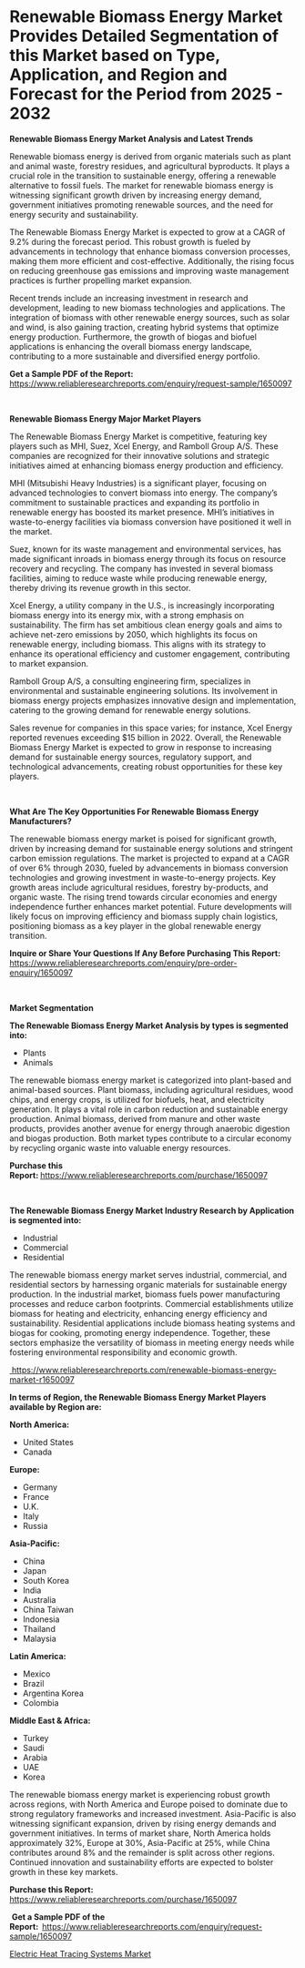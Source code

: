 <p><h1>Renewable Biomass Energy Market Provides Detailed Segmentation of this Market based on Type, Application, and Region and Forecast for the Period from 2025 - 2032</h1></p><p><strong>Renewable Biomass Energy Market Analysis and Latest Trends</strong></p>
<p><p>Renewable biomass energy is derived from organic materials such as plant and animal waste, forestry residues, and agricultural byproducts. It plays a crucial role in the transition to sustainable energy, offering a renewable alternative to fossil fuels. The market for renewable biomass energy is witnessing significant growth driven by increasing energy demand, government initiatives promoting renewable sources, and the need for energy security and sustainability.</p><p>The Renewable Biomass Energy Market is expected to grow at a CAGR of 9.2% during the forecast period. This robust growth is fueled by advancements in technology that enhance biomass conversion processes, making them more efficient and cost-effective. Additionally, the rising focus on reducing greenhouse gas emissions and improving waste management practices is further propelling market expansion. </p><p>Recent trends include an increasing investment in research and development, leading to new biomass technologies and applications. The integration of biomass with other renewable energy sources, such as solar and wind, is also gaining traction, creating hybrid systems that optimize energy production. Furthermore, the growth of biogas and biofuel applications is enhancing the overall biomass energy landscape, contributing to a more sustainable and diversified energy portfolio.</p></p>
<p><strong>Get a Sample PDF of the Report:&nbsp;</strong> <a href="https://www.reliableresearchreports.com/enquiry/request-sample/1650097?utm_campaign=3110&utm_medium=2&utm_source=Github&utm_content=ia&utm_term=07042025&utm_id=renewable-biomass-energy">https://www.reliableresearchreports.com/enquiry/request-sample/1650097</a></p>
<p>&nbsp;</p>
<p><strong>Renewable Biomass Energy Major Market Players</strong></p>
<p><p>The Renewable Biomass Energy Market is competitive, featuring key players such as MHI, Suez, Xcel Energy, and Ramboll Group A/S. These companies are recognized for their innovative solutions and strategic initiatives aimed at enhancing biomass energy production and efficiency.</p><p>MHI (Mitsubishi Heavy Industries) is a significant player, focusing on advanced technologies to convert biomass into energy. The company’s commitment to sustainable practices and expanding its portfolio in renewable energy has boosted its market presence. MHI’s initiatives in waste-to-energy facilities via biomass conversion have positioned it well in the market.</p><p>Suez, known for its waste management and environmental services, has made significant inroads in biomass energy through its focus on resource recovery and recycling. The company has invested in several biomass facilities, aiming to reduce waste while producing renewable energy, thereby driving its revenue growth in this sector.</p><p>Xcel Energy, a utility company in the U.S., is increasingly incorporating biomass energy into its energy mix, with a strong emphasis on sustainability. The firm has set ambitious clean energy goals and aims to achieve net-zero emissions by 2050, which highlights its focus on renewable energy, including biomass. This aligns with its strategy to enhance its operational efficiency and customer engagement, contributing to market expansion.</p><p>Ramboll Group A/S, a consulting engineering firm, specializes in environmental and sustainable engineering solutions. Its involvement in biomass energy projects emphasizes innovative design and implementation, catering to the growing demand for renewable energy solutions.</p><p>Sales revenue for companies in this space varies; for instance, Xcel Energy reported revenues exceeding $15 billion in 2022. Overall, the Renewable Biomass Energy Market is expected to grow in response to increasing demand for sustainable energy sources, regulatory support, and technological advancements, creating robust opportunities for these key players.</p></p>
<p>&nbsp;</p>
<p><strong>What Are The Key Opportunities For Renewable Biomass Energy Manufacturers?</strong></p>
<p><p>The renewable biomass energy market is poised for significant growth, driven by increasing demand for sustainable energy solutions and stringent carbon emission regulations. The market is projected to expand at a CAGR of over 6% through 2030, fueled by advancements in biomass conversion technologies and growing investment in waste-to-energy projects. Key growth areas include agricultural residues, forestry by-products, and organic waste. The rising trend towards circular economies and energy independence further enhances market potential. Future developments will likely focus on improving efficiency and biomass supply chain logistics, positioning biomass as a key player in the global renewable energy transition.</p></p>
<p><strong>Inquire or Share Your Questions If Any Before Purchasing This Report:</strong> <a href="https://www.reliableresearchreports.com/enquiry/pre-order-enquiry/1650097?utm_campaign=3110&utm_medium=2&utm_source=Github&utm_content=ia&utm_term=07042025&utm_id=renewable-biomass-energy">https://www.reliableresearchreports.com/enquiry/pre-order-enquiry/1650097</a></p>
<p>&nbsp;</p>
<p><strong>Market Segmentation</strong></p>
<p><strong>The Renewable Biomass Energy Market Analysis by types is segmented into:</strong></p>
<p><ul><li>Plants</li><li>Animals</li></ul></p>
<p><p>The renewable biomass energy market is categorized into plant-based and animal-based sources. Plant biomass, including agricultural residues, wood chips, and energy crops, is utilized for biofuels, heat, and electricity generation. It plays a vital role in carbon reduction and sustainable energy production. Animal biomass, derived from manure and other waste products, provides another avenue for energy through anaerobic digestion and biogas production. Both market types contribute to a circular economy by recycling organic waste into valuable energy resources.</p></p>
<p><strong>Purchase this Report:&nbsp;</strong><a href="https://www.reliableresearchreports.com/purchase/1650097?utm_campaign=3110&utm_medium=2&utm_source=Github&utm_content=ia&utm_term=07042025&utm_id=renewable-biomass-energy">https://www.reliableresearchreports.com/purchase/1650097</a></p>
<p>&nbsp;</p>
<p><strong>The Renewable Biomass Energy Market Industry Research by Application is segmented into:</strong></p>
<p><ul><li>Industrial</li><li>Commercial</li><li>Residential</li></ul></p>
<p><p>The renewable biomass energy market serves industrial, commercial, and residential sectors by harnessing organic materials for sustainable energy production. In the industrial market, biomass fuels power manufacturing processes and reduce carbon footprints. Commercial establishments utilize biomass for heating and electricity, enhancing energy efficiency and sustainability. Residential applications include biomass heating systems and biogas for cooking, promoting energy independence. Together, these sectors emphasize the versatility of biomass in meeting energy needs while fostering environmental responsibility and economic growth.</p></p>
<p><a href="https://www.reliableresearchreports.com/renewable-biomass-energy-market-r1650097?utm_campaign=3110&utm_medium=2&utm_source=Github&utm_content=ia&utm_term=07042025&utm_id=renewable-biomass-energy">&nbsp;https://www.reliableresearchreports.com/renewable-biomass-energy-market-r1650097</a></p>
<p><strong>In terms of Region, the Renewable Biomass Energy Market Players available by Region are:</strong></p>
<p>
    <p> <strong> North America: </strong>
        <ul>
            <li>United States</li>
            <li>Canada</li>
        </ul>
        </p> 
    <p> <strong> Europe: </strong>
        <ul>
            <li>Germany</li>
            <li>France</li>
            <li>U.K.</li>
            <li>Italy</li>
            <li>Russia</li>
        </ul>
        </p> 
    <p> <strong> Asia-Pacific: </strong>
        <ul>
            <li>China</li>
            <li>Japan</li>
            <li>South Korea</li>
            <li>India</li>
            <li>Australia</li>
            <li>China Taiwan</li>
            <li>Indonesia</li>
            <li>Thailand</li>
            <li>Malaysia</li>
        </ul>
        </p> 
    <p> <strong> Latin America: </strong>
        <ul>
            <li>Mexico</li>
            <li>Brazil</li>
            <li>Argentina Korea</li>
            <li>Colombia</li>
        </ul>
        </p> 
    <p> <strong> Middle East & Africa: </strong>
        <ul>
            <li>Turkey</li>
            <li>Saudi</li>
            <li>Arabia</li>
            <li>UAE</li>
            <li>Korea</li>
        </ul>
    </p>
    </p>
<p><p>The renewable biomass energy market is experiencing robust growth across regions, with North America and Europe poised to dominate due to strong regulatory frameworks and increased investment. Asia-Pacific is also witnessing significant expansion, driven by rising energy demands and government initiatives. In terms of market share, North America holds approximately 32%, Europe at 30%, Asia-Pacific at 25%, while China contributes around 8% and the remainder is split across other regions. Continued innovation and sustainability efforts are expected to bolster growth in these key markets.</p></p>
<p><strong>Purchase this Report: </strong><a href="https://www.reliableresearchreports.com/purchase/1650097?utm_campaign=3110&utm_medium=2&utm_source=Github&utm_content=ia&utm_term=07042025&utm_id=renewable-biomass-energy">https://www.reliableresearchreports.com/purchase/1650097</a></p>
<p>&nbsp;<strong>Get a Sample PDF of the Report:&nbsp;&nbsp;</strong><a href="https://www.reliableresearchreports.com/enquiry/request-sample/1650097?utm_campaign=3110&utm_medium=2&utm_source=Github&utm_content=ia&utm_term=07042025&utm_id=renewable-biomass-energy">https://www.reliableresearchreports.com/enquiry/request-sample/1650097</a></p>
<p><strong></strong></p>
<p><p><a href="https://github.com/doljanzwald/Market-Research-Report-List-1/blob/main/electric-heat-tracing-systems-market.md?utm_campaign=3110&utm_medium=2&utm_source=Github&utm_content=ia&utm_term=07042025&utm_id=renewable-biomass-energy">Electric Heat Tracing Systems Market</a></p></p>